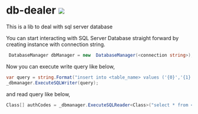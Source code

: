 # db-dealer <a href="https://travis-ci.org/taruntomar/db-dealer"><img src="https://travis-ci.org/taruntomar/db-dealer.svg?branch=master"></a>
This is a lib to deal with sql server database

You can start interacting with SQL Server Database straight forward by creating instance with connection string.
```c#
 DatabaseManager dbManager = new  DatabaseManager(<connection string>);
```

Now you can execute write query like below,
```c#
var query = string.Format("insert into <table_name> values ('{0}','{1}')",value1,value2);
_dbmanager.ExecuteSQLWriter(query);
```
and read query like below,

```c#
Class[] authCodes = _dbmanager.ExecuteSQLReader<Class>("select * from <table>",row=> new Class(){ Field=row["Field"].ToString() });
```
